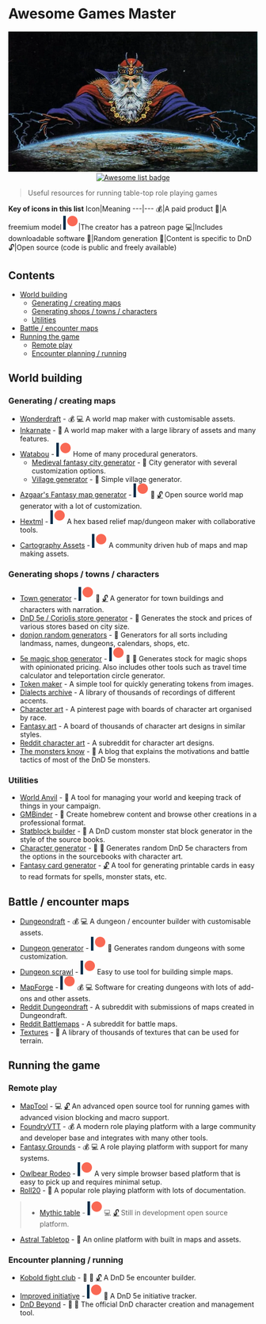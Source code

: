 # Awesome Games Master
<div align="center">
  <img src="/images/dungeon-master.png" alt="Games master over a created world" title="Feel the power!">
  <br />
  <a href="https://awesome.re" title="more awesome lists"><img src="https://awesome.re/badge.svg" alt="Awesome list badge"></a>
</div>

> Useful resources for running table-top role playing games

**Key of icons in this list**
Icon|Meaning
---|---
:moneybag:|A paid product
:money_with_wings:|A freemium model
![patreon](/images/patreon.svg)|The creator has a patreon page
:computer:|Includes downloadable software
:game_die:|Random generation
:dragon:|Content is specific to DnD
:unlock:|Open source (code is public and freely available)

## Contents
* [World building](#world-building)
  * [Generating / creating maps](#generating--creating-maps)
  * [Generating shops / towns / characters](#generating-shops--towns--characters)
  * [Utilities](#utilities)
* [Battle / encounter maps](#battle--encounter-maps)
* [Running the game](#running-the-game)
  * [Remote play](#remote-play)
  * [Encounter planning / running](#encounter-planning--running)


## World building
### Generating / creating maps
* [Wonderdraft](https://www.wonderdraft.net/) - :moneybag: :computer: A world map maker with customisable assets.
* [Inkarnate](https://inkarnate.com/) - :money_with_wings: A world map maker with a large library of assets and many features.
* [Watabou](https://watabou.itch.io) - [![Patreon](/images/patreon.svg)](https://www.patreon.com/watawatabou) Home of many procedural generators.
  * [Medieval fantasy city generator](https://watabou.itch.io/medieval-fantasy-city-generator) - :game_die: City generator with several customization options.
  * [Village generator](https://watabou.itch.io/village-generator) - :game_die: Simple village generator.
* [Azgaar's Fantasy map generator](https://azgaar.github.io/Fantasy-Map-Generator/) - [![Patreon](/images/patreon.svg)](https://www.patreon.com/azgaar) :game_die: [:unlock:](https://github.com/Azgaar/Fantasy-Map-Generator) Open source world map generator with a lot of customization.
* [Hextml](http://hextml.playest.net/) - [![Patreon](/images/patreon.svg)](https://www.patreon.com/playest) A hex based relief map/dungeon maker with collaborative tools.
* [Cartography Assets](http://cartographyassets.com/) - [![Patreon](/images/patreon.svg)](https://www.patreon.com/cartographyassets) A community driven hub of maps and map making assets.

### Generating shops / towns / characters
* [Town generator](https://eigengrausgenerator.com/) - [![Patreon](/images/patreon.svg)](https://www.patreon.com/join/eigengrausgenerator) :game_die: [:unlock:](https://github.com/ryceg/Eigengrau-s-Essential-Establishment-Generator/) A generator for town buildings and characters with narration.
* [DnD 5e / Coriolis store generator](http://dndstores.azurewebsites.net/index.html) - :game_die: Generates the stock and prices of various stores based on city size.
* [donjon random generators](http://donjon.bin.sh/) - :game_die: Generators for all sorts including landmass, names, dungeons, calendars, shops, etc.
* [5e magic shop generator](https://5emagic.shop/generate) - [![Patreon](/images/patreon.svg)](https://www.patreon.com/5emagic) :game_die: :dragon: Generates stock for magic shops with opinionated pricing. Also includes other tools such as travel time calculator and teleportation circle generator.
* [Token maker](https://rolladvantage.com/tokenstamp/) - A simple tool for quickly generating tokens from images.
* [Dialects archive](https://www.dialectsarchive.com/) - A library of thousands of recordings of different accents.
* [Character art](https://www.pinterest.co.uk/efilean/) - A pinterest page with boards of character art organised by race.
* [Fantasy art](https://www.pinterest.co.uk/FantasyPicsInc/pathfinder-dd-dnd-35-5e-5th-ed-fantasy-d20-pfrpg-r/) - A board of thousands of character art designs in similar styles.
* [Reddit character art](https://www.reddit.com/r/characterdrawing) - A subreddit for character art designs.
* [The monsters know](https://www.themonstersknow.com/) - :dragon: A blog that explains the motivations and battle tactics of most of the DnD 5e monsters.

### Utilities
* [World Anvil](https://www.worldanvil.com/) - :money_with_wings: A tool for managing your world and keeping track of things in your campaign.
* [GMBinder](https://www.gmbinder.com/) - :money_with_wings: Create homebrew content and browse other creations in a professional format.
* [Statblock builder](https://tetra-cube.com/dnd/dnd-statblock.html) - :dragon: A DnD custom monster stat block generator in the style of the source books.
* [Character generator](https://tetra-cube.com/dnd/dnd-char-gen.html) - :game_die: :dragon: Generates random DnD 5e characters from the options in the sourcebooks with character art.
* [Fantasy card generator](https://crobi.github.io/rpg-cards) - [:unlock:](https://github.com/crobi/rpg-cards) A tool for generating printable cards in easy to read formats for spells, monster stats, etc.

## Battle / encounter maps
* [Dungeondraft](https://dungeondraft.net/) - :moneybag: :computer: A dungeon / encounter builder with customisable assets.
* [Dungeon generator](https://dungen.app/dungen/) - [![Patreon](/images/patreon.svg)](https://www.patreon.com/DungeonChannel) :game_die: Generates random dungeons with some customization.
* [Dungeon scrawl](https://dungeonscrawl.com/) - [![Patreon](/images/patreon.svg)](https://www.patreon.com/bePatron?u=35362025) Easy to use tool for building simple maps.
* [MapForge](https://www.mapforge-software.com) - [![Patreon](/images/patreon.svg)](https://www.patreon.com/heruca) :moneybag: :computer: Software for creating dungeons with lots of add-ons and other assets.
* [Reddit Dungeondraft](https://www.reddit.com/r/dungeondraft/) - A subreddit with submissions of maps created in Dungeondraft.
* [Reddit Battlemaps](https://www.reddit.com/r/battlemaps/) - A subreddit for battle maps.
* [Textures](https://www.textures.com/) - :money_with_wings: A library of thousands of textures that can be used for terrain.

## Running the game
### Remote play
* [MapTool](https://www.rptools.net/toolbox/maptool/) - :computer: [:unlock:](https://github.com/RPTools/maptool) An advanced open source tool for running games with advanced vision blocking and macro support.
* [FoundryVTT](https://foundryvtt.com/) - :moneybag: A modern role playing platform with a large community and developer base and integrates with many other tools.
* [Fantasy Grounds](http://www.fantasygrounds.com/home/home.php) - :moneybag: :computer: A role playing platform with support for many systems.
* [Owlbear Rodeo](https://www.owlbear.rodeo/) - [![Patreon](/images/patreon.svg)](https://www.patreon.com/owlbearrodeo) A very simple browser based platform that is easy to pick up and requires minimal setup.
* [Roll20](https://roll20.net/) - :money_with_wings: A popular role playing platform with lots of documentation.
> * [Mythic table](https://www.mythictable.com/) - [![Patreon](/images/patreon.svg)](https://www.patreon.com/mythictable) :computer: [:unlock:](https://gitlab.com/mythicteam/mythictable/) Still in development open source platform.
* [Astral Tabletop](https://www.astraltabletop.com/) - :money_with_wings: An online platform with built in maps and assets.

### Encounter planning / running
* [Kobold fight club](https://kobold.club/fight/#/encounter-builder) - :game_die: :dragon: [:unlock:](https://github.com/Asmor/5e-monsters) A DnD 5e encounter builder.
* [Improved initiative](https://www.improved-initiative.com/) - [![Patreon](/images/patreon.svg)](https://www.patreon.com/improvedinitiative) :dragon: A DnD 5e initiative tracker.
* [DnD Beyond](https://www.dndbeyond.com/) - :money_with_wings: :dragon: The official DnD character creation and management tool.
